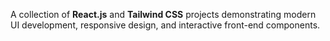 A collection of **React.js** and **Tailwind CSS** projects demonstrating modern UI development, responsive design, and interactive front-end components.